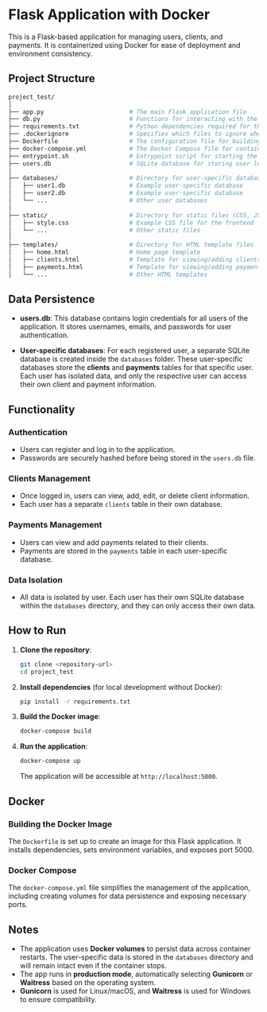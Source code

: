 # Flask Application with Docker

This is a Flask-based application for managing users, clients, and payments. It is containerized using Docker for ease of deployment and environment consistency.

## Project Structure

```bash
project_test/
│
├── app.py                        # The main Flask application file
├── db.py                         # Functions for interacting with the databases
├── requirements.txt              # Python dependencies required for the project
├── .dockerignore                 # Specifies which files to ignore when building Docker image
├── Dockerfile                    # The configuration file for building the Docker image
├── docker-compose.yml            # The Docker Compose file for container orchestration
├── entrypoint.sh                 # Entrypoint script for starting the application
├── users.db                      # SQLite database for storing user login data
│
├── databases/                    # Directory for user-specific databases (clients and payments data)
│   ├── user1.db                  # Example user-specific database
│   ├── user2.db                  # Example user-specific database
│   └── ...                       # Other user databases
│
├── static/                       # Directory for static files (CSS, JS, images)
│   ├── style.css                 # Example CSS file for the frontend
│   └── ...                       # Other static files
│
├── templates/                    # Directory for HTML template files
│   ├── home.html                 # Home page template
│   ├── clients.html              # Template for viewing/adding clients
│   ├── payments.html             # Template for viewing/adding payments
│   └── ...                       # Other HTML templates
```

## Data Persistence

- **users.db**: This database contains login credentials for all users of the application. It stores usernames, emails, and passwords for user authentication.
  
- **User-specific databases**: For each registered user, a separate SQLite database is created inside the `databases` folder. These user-specific databases store the **clients** and **payments** tables for that specific user. Each user has isolated data, and only the respective user can access their own client and payment information.

## Functionality

### Authentication
- Users can register and log in to the application.
- Passwords are securely hashed before being stored in the `users.db` file.

### Clients Management
- Once logged in, users can view, add, edit, or delete client information.
- Each user has a separate `clients` table in their own database.

### Payments Management
- Users can view and add payments related to their clients.
- Payments are stored in the `payments` table in each user-specific database.

### Data Isolation
- All data is isolated by user. Each user has their own SQLite database within the `databases` directory, and they can only access their own data.

## How to Run

1. **Clone the repository**:

    ```bash
    git clone <repository-url>
    cd project_test
    ```

2. **Install dependencies** (for local development without Docker):

    ```bash
    pip install -r requirements.txt
    ```

3. **Build the Docker image**:

    ```bash
    docker-compose build
    ```

4. **Run the application**:

    ```bash
    docker-compose up
    ```

    The application will be accessible at `http://localhost:5000`.

## Docker

### Building the Docker Image

The `Dockerfile` is set up to create an image for this Flask application. It installs dependencies, sets environment variables, and exposes port 5000.

### Docker Compose

The `docker-compose.yml` file simplifies the management of the application, including creating volumes for data persistence and exposing necessary ports.

## Notes

- The application uses **Docker volumes** to persist data across container restarts. The user-specific data is stored in the `databases` directory and will remain intact even if the container stops.
- The app runs in **production mode**, automatically selecting **Gunicorn** or **Waitress** based on the operating system.
- **Gunicorn** is used for Linux/macOS, and **Waitress** is used for Windows to ensure compatibility.


